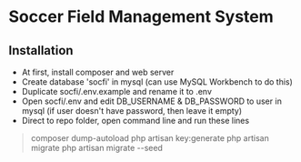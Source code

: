 # Soccer Field Management System

## Installation
- At first, install composer and web server
- Create database 'socfi' in mysql (can use MySQL Workbench to do this)
- Duplicate socfi/.env.example and rename it to .env
- Open socfi/.env and edit DB_USERNAME & DB_PASSWORD to user in mysql (if user doesn't have password, then leave it empty)
- Direct to repo folder, open command line and run these lines
> composer dump-autoload
> php artisan key:generate
> php artisan migrate
> php artisan migrate --seed
